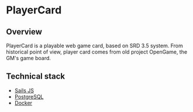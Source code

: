 # PlayerCard

## Overview

PlayerCard is a playable web game card, based on SRD 3.5 system.
From historical point of view, player card comes from old project OpenGame, the GM's game board.

## Technical stack

- [Sails JS](https://sailsjs.com/)
- [PostgreSQL](https://www.postgresql.org/)
- [Docker](https://www.docker.com/)
